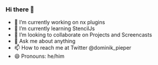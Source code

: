 ### Hi there 👋

- 🔭 I’m currently working on nx plugins
- 🌱 I’m currently learning StencilJs
- 👯 I’m looking to collaborate on Projects and Screencasts
- 💬 Ask me about anything
- 📫 How to reach me at Twitter @dominik_pieper
- 😄 Pronouns: he/him
